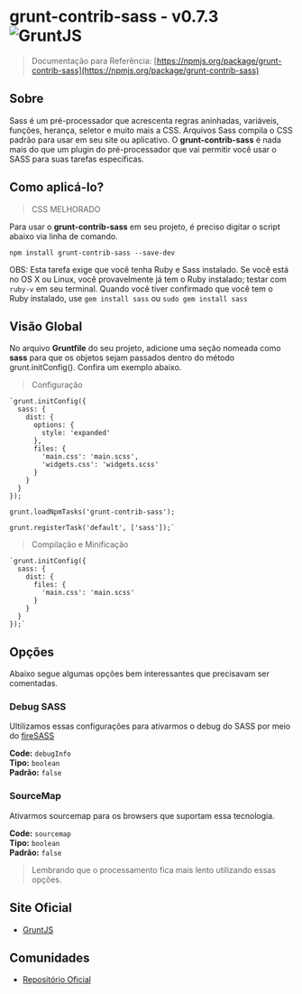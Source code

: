 
# grunt-contrib-sass - v0.7.3 ![GruntJS](https://travis-ci.org/gruntjs/grunt-contrib-sass.png)

> Documentação para Referência: [https://npmjs.org/package/grunt-contrib-sass](https://npmjs.org/package/grunt-contrib-sass)


## Sobre

Sass é um pré-processador que acrescenta regras aninhadas, variáveis, funções, herança, seletor e muito mais a CSS. Arquivos Sass compila o CSS padrão para usar em seu site ou aplicativo. O **grunt-contrib-sass** é nada mais do que um plugin do pré-processador que vai permitir você usar o SASS para suas tarefas específicas.

## Como aplicá-lo?

> CSS MELHORADO

Para usar o **grunt-contrib-sass** em seu projeto, é preciso digitar o script abaixo via linha de comando.

`npm install grunt-contrib-sass --save-dev`

OBS: Esta tarefa exige que você tenha Ruby e Sass instalado. Se você está no OS X ou Linux, você provavelmente já tem o Ruby instalado; testar com `ruby-v` em seu terminal. Quando você tiver confirmado que você tem o Ruby instalado, use `gem install sass` ou `sudo gem install sass` 

## Visão Global

No arquivo **Gruntfile** do seu projeto, adicione uma seção nomeada como **sass** para que os objetos sejam passados dentro do método grunt.initConfig(). Confira um exemplo abaixo.

> Configuração

	`grunt.initConfig({
	  sass: {                              
	    dist: {                            
	      options: {                       
	        style: 'expanded'
	      },
	      files: {                         
	        'main.css': 'main.scss',      
	        'widgets.css': 'widgets.scss'
	      }
	    }
	  }
	});

	grunt.loadNpmTasks('grunt-contrib-sass');

	grunt.registerTask('default', ['sass']);`


> Compilação e Minificação

	`grunt.initConfig({
	  sass: {
	    dist: {
	      files: {
	        'main.css': 'main.scss'
	      }
	    }
	  }
	});`

## Opções

Abaixo segue algumas opções bem interessantes que precisavam ser comentadas.

### Debug SASS

Ultilizamos essas configurações para ativarmos o debug do SASS por meio do <a href="https://addons.mozilla.org/en-US/firefox/addon/firesass-for-firebug/">fireSASS</a><br>

**Code:** `debugInfo` <br>
**Tipo:** `boolean` <br>
**Padrão:** `false`

### SourceMap

Ativarmos sourcemap para os browsers que suportam essa tecnologia. <br/>

**Code:** `sourcemap` <br>
**Tipo:** `boolean` <br>
**Padrão:** `false`

> Lembrando que o processamento fica mais lento utilizando essas opções.

## Site Oficial

* [GruntJS](http://gruntjs.com/)

## Comunidades

* [Repositório Oficial](https://www.npmjs.org/package/grunt-contrib-sass)